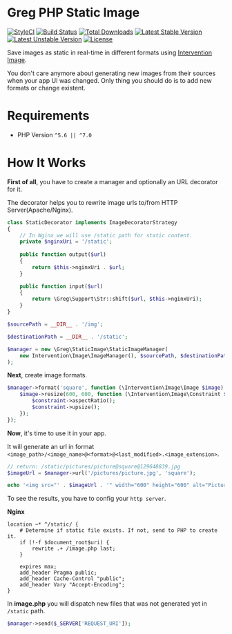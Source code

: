 # Greg PHP Static Image

[![StyleCI](https://styleci.io/repos/70835580/shield?style=flat)](https://styleci.io/repos/70835580)
[![Build Status](https://travis-ci.org/greg-md/php-static-image.svg)](https://travis-ci.org/greg-md/php-static-image)
[![Total Downloads](https://poser.pugx.org/greg-md/php-static-image/d/total.svg)](https://packagist.org/packages/greg-md/php-static-image)
[![Latest Stable Version](https://poser.pugx.org/greg-md/php-static-image/v/stable.svg)](https://packagist.org/packages/greg-md/php-static-image)
[![Latest Unstable Version](https://poser.pugx.org/greg-md/php-static-image/v/unstable.svg)](https://packagist.org/packages/greg-md/php-static-image)
[![License](https://poser.pugx.org/greg-md/php-static-image/license.svg)](https://packagist.org/packages/greg-md/php-static-image)

Save images as static in real-time in different formats using [Intervention Image](http://image.intervention.io/).

You don't care anymore about generating new images from their sources when your app UI was changed. Only thing you should do is to add new formats or change existent.

# Requirements

* PHP Version `^5.6 || ^7.0`

# How It Works

**First of all**, you have to create a manager and optionally an URL decorator for it.

The decorator helps you to rewrite image urls to/from HTTP Server(Apache/Nginx).

```php
class StaticDecorator implements ImageDecoratorStrategy
{
    // In Nginx we will use /static path for static content.
    private $nginxUri = '/static';
    
    public function output($url)
    {
        return $this->nginxUri . $url;
    }

    public function input($url)
    {
        return \Greg\Support\Str::shift($url, $this->nginxUri);
    }
}

$sourcePath = __DIR__ . '/img';

$destinationPath = __DIR__ . '/static';

$manager = new \Greg\StaticImage\StaticImageManager(
    new Intervention\Image\ImageManager(), $sourcePath, $destinationPath, new StaticDecorator()
);
```

**Next**, create image formats.

```php
$manager->format('square', function (\Intervention\Image\Image $image) {
    $image->resize(600, 600, function (\Intervention\Image\Constraint $constraint) {
        $constraint->aspectRatio();
        $constraint->upsize();
    });
});
```

**Now**, it's time to use it in your app.

It will generate an url in format `<image_path>/<image_name>@<format>@<last_modified>.<image_extension>`.

```php
// return: /static/pictures/picture@square@129648839.jpg
$imageUrl = $manager->url('/pictures/picture.jpg', 'square');

echo '<img src="' . $imageUrl . '" width="600" height="600" alt="Picture" />';
```

To see the results, you have to config your `http server`.

**Nginx**

```nginxconfig
location ~* ^/static/ {
    # Determine if static file exists. If not, send to PHP to create it.
    if (!-f $document_root$uri) {
        rewrite .+ /image.php last;
    }

    expires max;
    add_header Pragma public;
    add_header Cache-Control "public";
    add_header Vary "Accept-Encoding";
}
```

In **image.php** you will dispatch new files that was not generated yet in `/static` path.

```php
$manager->send($_SERVER['REQUEST_URI']);
```
